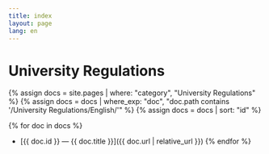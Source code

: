 ```yaml
---
title: index
layout: page
lang: en
---
```


# University Regulations

{% assign docs = site.pages | where: "category", "University Regulations" %}
{% assign docs = docs | where_exp: "doc", "doc.path contains '/University Regulations/English/'" %}
{% assign docs = docs | sort: "id" %}

{% for doc in docs %}
- [{{ doc.id }} — {{ doc.title }}]({{ doc.url | relative_url }})
{% endfor %}

